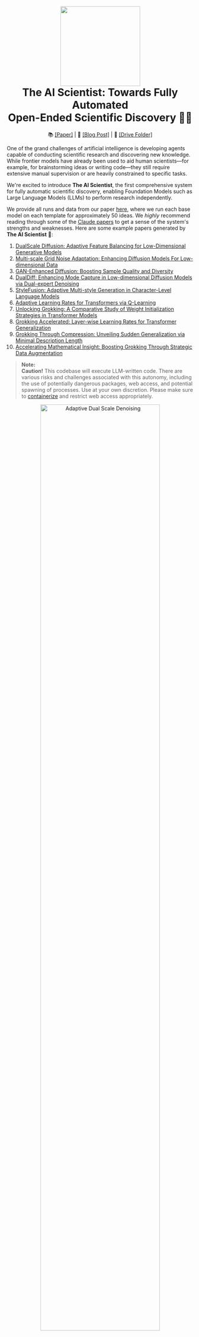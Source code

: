<h1 align="center">
  <a href="https://github.com/SakanaAI/AI-Scientist/blob/main/docs/logo_2.png">
    <img src="docs/logo_2.png" width="215" /></a><br>
  <b>The AI Scientist: Towards Fully Automated</b><br>
  <b>Open-Ended Scientific Discovery 🧑‍🔬</b><br>
</h1>

<p align="center">
  📚 <a href="https://arxiv.org/abs/2408.06292">[Paper]</a> |
  📝 <a href="https://sakana.ai/ai-scientist/">[Blog Post]</a> |
  📂 <a href="https://drive.google.com/drive/folders/1G7A0wTqfXVa-cpexjk0oaXakaSJwffEt">[Drive Folder]</a>
</p>

One of the grand challenges of artificial intelligence is developing agents capable of conducting scientific research and discovering new knowledge. While frontier models have already been used to aid human scientists—for example, for brainstorming ideas or writing code—they still require extensive manual supervision or are heavily constrained to specific tasks.

We're excited to introduce **The AI Scientist**, the first comprehensive system for fully automatic scientific discovery, enabling Foundation Models such as Large Language Models (LLMs) to perform research independently.

We provide all runs and data from our paper [here](https://drive.google.com/drive/folders/1G7A0wTqfXVa-cpexjk0oaXakaSJwffEt?usp=sharing), where we run each base model on each template for approximately 50 ideas. We *highly* recommend reading through some of the [Claude papers](https://drive.google.com/drive/folders/1Mmpz6M1FK4q8e-SewgZcUzdeD0Q2zC39?usp=sharing) to get a sense of the system's strengths and weaknesses. Here are some example papers generated by **The AI Scientist** 📝:

1. [DualScale Diffusion: Adaptive Feature Balancing for Low-Dimensional Generative Models](https://github.com/SakanaAI/AI-Scientist/blob/main/example_papers/adaptive_dual_scale_denoising.pdf)
2. [Multi-scale Grid Noise Adaptation: Enhancing Diffusion Models For Low-dimensional Data](https://github.com/SakanaAI/AI-Scientist/blob/main/example_papers/grid_based_noise_adaptation.pdf)
3. [GAN-Enhanced Diffusion: Boosting Sample Quality and Diversity](https://github.com/SakanaAI/AI-Scientist/blob/main/example_papers/gan_diffusion.pdf)
4. [DualDiff: Enhancing Mode Capture in Low-dimensional Diffusion Models via Dual-expert Denoising](https://github.com/SakanaAI/AI-Scientist/tree/main/example_papers/dual_expert_denoiser.pdf) 
5. [StyleFusion: Adaptive Multi-style Generation in Character-Level Language Models](https://github.com/SakanaAI/AI-Scientist/blob/main/example_papers/multi_style_adapter.pdf)
6. [Adaptive Learning Rates for Transformers via Q-Learning](https://github.com/SakanaAI/AI-Scientist/tree/main/example_papers/rl_lr_adaptation.pdf)
7. [Unlocking Grokking: A Comparative Study of Weight Initialization Strategies in Transformer Models](https://github.com/SakanaAI/AI-Scientist/tree/main/example_papers/weight_initialization_grokking.pdf)
8. [Grokking Accelerated: Layer-wise Learning Rates for Transformer Generalization](https://github.com/SakanaAI/AI-Scientist/tree/main/example_papers/layerwise_lr_grokking.pdf)
9. [Grokking Through Compression: Unveiling Sudden Generalization via Minimal Description Length](https://github.com/SakanaAI/AI-Scientist/tree/main/example_papers/mdl_grokking_correlation.pdf)
10. [Accelerating Mathematical Insight: Boosting Grokking Through Strategic Data Augmentation](https://github.com/SakanaAI/AI-Scientist/tree/main/example_papers/data_augmentation_grokking.pdf)

> **Note:**  
> **Caution!** This codebase will execute LLM-written code. There are various risks and challenges associated with this autonomy, including the use of potentially dangerous packages, web access, and potential spawning of processes. Use at your own discretion. Please make sure to [containerize](#containerization) and restrict web access appropriately.

<p align="center">
  <a href="https://github.com/SakanaAI/AI-Scientist/blob/main/example_papers/adaptive_dual_scale_denoising/adaptive_dual_scale_denoising.pdf"><img src="https://github.com/SakanaAI/AI-Scientist/blob/main/docs/anim-ai-scientist.gif" alt="Adaptive Dual Scale Denoising" width="80%" />
</a></p>

## Table of Contents

1. [Introduction](#introduction)
2. [Requirements](#requirements)
   - [Installation](#installation)
   - [Supported Models and API Keys](#supported-models-and-api-keys)
3. [Setting Up the Templates](#setting-up-the-templates)
   - [NanoGPT Template](#nanogpt-template)
   - [2D Diffusion Template](#2d-diffusion-template)
   - [Grokking Template](#grokking-template)
4. [Run AI Scientist Paper Generation Experiments](#run-ai-scientist-paper-generation-experiments)
5. [Getting an LLM-Generated Paper Review](#getting-an-llm-generated-paper-review)
6. [Making Your Own Template](#making-your-own-template)
   - [Community-Contributed Templates](#community-contributed-templates)
7. [Template Resources](#template-resources)
8. [Citing The AI Scientist](#citing-the-ai-scientist)
9. [Frequently Asked Questions](#frequently-asked-questions)
10. [Containerization](#containerization)

## Introduction

We provide three templates, which were used in our paper, covering the following domains: **NanoGPT**, **2D Diffusion**, and **Grokking**. These templates enable The AI Scientist to generate ideas and conduct experiments in these areas. We accept contributions of new templates from the community, but please note that they are not maintained by us. All other templates beyond the three provided are community contributions.

## Requirements

This code is designed to run on Linux with NVIDIA GPUs using CUDA and PyTorch. Support for other GPU architectures may be possible by following the [PyTorch guidelines](https://pytorch.org/get-started/locally/). The current templates would likely take an infeasible amount of time on CPU-only machines. Running on other operating systems may require significant adjustments.

### Installation

```bash
conda create -n ai_scientist python=3.11
conda activate ai_scientist
# Install pdflatex
sudo apt-get install texlive-full

# Install PyPI requirements
pip install -r requirements.txt
```

**Note:** Installing `texlive-full` can take a long time. You may need to [hold Enter](https://askubuntu.com/questions/956006/pregenerating-context-markiv-format-this-may-take-forever) during the installation.

### Supported Models and API Keys

We support a wide variety of models, including open-weight and API-only models. In general, we recommend using only frontier models above the capability of the original GPT-4. To see a full list of supported models, see [here](https://github.com/SakanaAI/AI-Scientist/blob/main/ai_scientist/llm.py).

#### OpenAI API (GPT-4o, GPT-4o-mini, o1 models)

By default, this uses the `OPENAI_API_KEY` environment variable.

#### Anthropic API (Claude Sonnet 3.5)

By default, this uses the `ANTHROPIC_API_KEY` environment variable.

##### Claude Models via Bedrock

For Claude models provided by [Amazon Bedrock](https://aws.amazon.com/bedrock/), please install these additional packages:

```bash
pip install anthropic[bedrock]
```

Next, specify a set of valid [AWS Credentials](https://docs.aws.amazon.com/cli/v1/userguide/cli-configure-envvars.html) and the target [AWS Region](https://docs.aws.amazon.com/bedrock/latest/userguide/bedrock-regions.html):

Set the environment variables: `AWS_ACCESS_KEY_ID`, `AWS_SECRET_ACCESS_KEY`, `AWS_REGION_NAME`.

##### Claude Models via Vertex AI

For Claude models provided by [Vertex AI Model Garden](https://cloud.google.com/model-garden?hl=en), please install these additional packages:

```bash
pip install google-cloud-aiplatform
pip install anthropic[vertex]
```

Next, set up valid authentication for a [Google Cloud project](https://cloud.google.com/vertex-ai/docs/authentication), for example by providing the region and project ID:

```bash
export CLOUD_ML_REGION="REGION"           # for Model Garden call
export ANTHROPIC_VERTEX_PROJECT_ID="PROJECT_ID"  # for Model Garden call
export VERTEXAI_LOCATION="REGION"         # for Aider/LiteLLM call
export VERTEXAI_PROJECT="PROJECT_ID"      # for Aider/LiteLLM call
```

#### DeepSeek API (DeepSeek-Coder-V2)

By default, this uses the `DEEPSEEK_API_KEY` environment variable.

#### OpenRouter API (Llama3.1)

By default, this uses the `OPENROUTER_API_KEY` environment variable.

#### Semantic Scholar API (Literature Search)

Our code can also optionally use a Semantic Scholar API Key (`S2_API_KEY`) for higher throughput [if you have one](https://www.semanticscholar.org/product/api), though it should work without it in principle. If you have problems with Semantic Scholar, you can skip the literature search and citation phases of paper generation.

Be sure to provide the key for the model used for your runs, e.g.:

```bash
export OPENAI_API_KEY="YOUR KEY HERE"
export S2_API_KEY="YOUR KEY HERE"
```

## Setting Up the Templates

This section provides instructions for setting up each of the three templates used in our paper. Before running The AI Scientist experiments, please ensure you have completed the setup steps for the templates you are interested in.

### NanoGPT Template

**Description:** This template investigates transformer-based autoregressive next-token prediction tasks.

**Setup Steps:**

1. **Prepare the data:**

   ```bash
   python data/enwik8/prepare.py
   python data/shakespeare_char/prepare.py
   python data/text8/prepare.py
   ```

2. **Create baseline runs (machine dependent):**

   ```bash
   # Set up NanoGPT baseline run
   # NOTE: YOU MUST FIRST RUN THE PREPARE SCRIPTS ABOVE!
   cd templates/nanoGPT
   python experiment.py --out_dir run_0
   python plot.py
   ```

### 2D Diffusion Template

**Description:** This template studies improving the performance of diffusion generative models on low-dimensional datasets.

**Setup Steps:**

1. **Install dependencies:**

   ```bash
   # Set up 2D Diffusion
   git clone https://github.com/gregversteeg/NPEET.git
   cd NPEET
   pip install .
   pip install scikit-learn
   ```

2. **Create baseline runs:**

   ```bash
   # Set up 2D Diffusion baseline run
   cd templates/2d_diffusion
   python experiment.py --out_dir run_0
   python plot.py
   ```

### Grokking Template

**Description:** This template investigates questions about generalization and learning speed in deep neural networks.

**Setup Steps:**

1. **Install dependencies:**

   ```bash
   # Set up Grokking
   pip install einops
   ```

2. **Create baseline runs:**

   ```bash
   # Set up Grokking baseline run
   cd templates/grokking
   python experiment.py --out_dir run_0
   python plot.py
   ```

## Run AI Scientist Paper Generation Experiments

**Note:** Please ensure the setup steps above are completed before running these experiments.

```bash
conda activate ai_scientist
# Run the paper generation.
python launch_scientist.py --model "gpt-4o-2024-05-13" --experiment nanoGPT_lite --num-ideas 2
python launch_scientist.py --model "claude-3-5-sonnet-20241022" --experiment nanoGPT_lite --num-ideas 2
```

If you have more than one GPU, use the `--parallel` option to parallelize ideas across multiple GPUs.

## Getting an LLM-Generated Paper Review

```python
import openai
from ai_scientist.perform_review import load_paper, perform_review

client = openai.OpenAI()
model = "gpt-4o-2024-05-13"

# Load paper from PDF file (raw text)
paper_txt = load_paper("report.pdf")

# Get the review dictionary
review = perform_review(
    paper_txt,
    model,
    client,
    num_reflections=5,
    num_fs_examples=1,
    num_reviews_ensemble=5,
    temperature=0.1,
)

# Inspect review results
review["Overall"]    # Overall score (1-10)
review["Decision"]   # 'Accept' or 'Reject'
review["Weaknesses"] # List of weaknesses (strings)
```

To run batch analysis:

```bash
cd review_iclr_bench
python iclr_analysis.py --num_reviews 500 --batch_size 100 --num_fs_examples 1 --num_reflections 5 --temperature 0.1 --num_reviews_ensemble 5
```

## Making Your Own Template

If there is an area of study you would like **The AI Scientist** to explore, it is straightforward to create your own templates. In general, follow the structure of the existing templates, which consist of:

- `experiment.py` — This is the main script where the core content is. It takes an argument `--out_dir`, which specifies where it should create the folder and save the relevant information from the run.
- `plot.py` — This script takes the information from the `run` folders and creates plots. The code should be clear and easy to edit.
- `prompt.json` — Put information about your template here.
- `seed_ideas.json` — Place example ideas here. You can also try to generate ideas without any examples and then pick the best one or two to put here.
- `latex/template.tex` — We recommend using our LaTeX folder but be sure to replace the pre-loaded citations with ones that you expect to be more relevant.

The key to making new templates work is matching the base filenames and output JSONs to the existing format; everything else is free to change.
You should also ensure that the `template.tex` file is updated to use the correct citation style / base plots for your template.

### Community-Contributed Templates

We welcome community contributions in the form of new templates. While these are not maintained by us, we are delighted to highlight your templates to others. Below, we list community-contributed templates along with links to their pull requests (PRs):

- Infectious Disease Modeling (`seir`) - [PR #137](https://github.com/SakanaAI/AI-Scientist/pull/137)
- Image Classification with MobileNetV3 (`mobilenetV3`) - [PR #141](https://github.com/SakanaAI/AI-Scientist/pull/141)
- Sketch RNN (`sketch_rnn`) - [PR #143](https://github.com/SakanaAI/AI-Scientist/pull/143)

*This section is reserved for community contributions. Please submit a pull request to add your template to the list! Please describe the template in the PR description, and also show examples of the generated papers.*

## Template Resources

We provide three templates, which heavily use code from other repositories, credited below:

- **NanoGPT Template** uses code from [NanoGPT](https://github.com/karpathy/nanoGPT) and this [PR](https://github.com/karpathy/nanoGPT/pull/254).
- **2D Diffusion Template** uses code from [tiny-diffusion](https://github.com/tanelp/tiny-diffusion), [ema-pytorch](https://github.com/lucidrains/ema-pytorch), and [Datasaur](https://www.research.autodesk.com/publications/same-stats-different-graphs/).
- **Grokking Template** uses code from [Sea-Snell/grokking](https://github.com/Sea-Snell/grokking) and [danielmamay/grokking](https://github.com/danielmamay/grokking).

We would like to thank the developers of the open-source models and packages for their contributions and for making their work available.

## Citing The AI Scientist

If you use **The AI Scientist** in your research, please cite it as follows:

```
@article{lu2024aiscientist,
  title={The {AI} {S}cientist: Towards Fully Automated Open-Ended Scientific Discovery},
  author={Lu, Chris and Lu, Cong and Lange, Robert Tjarko and Foerster, Jakob and Clune, Jeff and Ha, David},
  journal={arXiv preprint arXiv:2408.06292},
  year={2024}
}
```

## Frequently Asked Questions

We recommend reading our paper first for any questions you have on The AI Scientist.

**Why am I missing files when running The AI Scientist?**

Ensure you have completed all the setup and preparation steps before the main experiment script.

**Why has a PDF or a review not been generated?**

The AI Scientist finishes an idea with a success rate that depends on the template, the base foundation model, and the complexity of the idea. We advise referring to our main paper. The highest success rates are observed with Claude Sonnet 3.5. Reviews are best done with GPT-4o; all other models have issues with positivity bias or failure to conform to required outputs.

**What is the cost of each idea generated?**

Typically less than $15 per paper with Claude Sonnet 3.5. We recommend DeepSeek Coder V2 for a much more cost-effective approach. A good place to look for new models is the [Aider leaderboard](https://aider.chat/docs/leaderboards/).

**How do I change the base conference format associated with the write-ups?**

Change the base `template.tex` files contained within each template.

**How do I run The AI Scientist for different subject fields?**

Please refer to the instructions for different templates. In this current iteration, this is restricted to ideas that can be expressed in code. However, lifting this restriction would represent exciting future work! :)

**How do I add support for a new foundation model?**

You may modify `ai_scientist/llm.py` to add support for a new foundation model. We do not advise using any model that is significantly weaker than GPT-4 level for **The AI Scientist**.

**Why do I need to run the baseline runs myself?**

These appear as `run_0` and should be run per machine you execute **The AI Scientist** on for accurate run-time comparisons due to hardware differences.

**What if I have problems accessing the Semantic Scholar API?**

We use the Semantic Scholar API to check ideas for novelty and collect citations for the paper write-up. You may be able to skip these phases if you don't have an API key or the API is slow to access.

## Containerization

We include a [community-contributed](https://github.com/SakanaAI/AI-Scientist/pull/21) Docker image that may assist with your containerization efforts in `experimental/Dockerfile`.

You can use this image like this:

```bash
# Endpoint Script
docker run -e OPENAI_API_KEY=$OPENAI_API_KEY -v `pwd`/templates:/app/AI-Scientist/templates <AI_SCIENTIST_IMAGE> \
  --model gpt-4o-2024-05-13 \
  --experiment 2d_diffusion \
  --num-ideas 2
```

```bash
# Interactive
docker run -it -e OPENAI_API_KEY=$OPENAI_API_KEY \
  --entrypoint /bin/bash \
  <AI_SCIENTIST_IMAGE>
```

## Star History

[![Star History Chart](https://api.star-history.com/svg?repos=SakanaAI/AI-Scientist&type=Date)](https://star-history.com/#SakanaAI/AI-Scientist&Date)

## 目次

1. [はじめに](#はじめに)
2. [要件](#要件)
   - [インストール](#インストール)
   - [サポートされているモデルとAPIキー](#サポートされているモデルとAPIキー)
3. [テンプレートの設定](#テンプレートの設定)
   - [NanoGPTテンプレート](#nanogptテンプレート)
   - [2D Diffusionテンプレート](#2d-diffusionテンプレート)
   - [Grokkingテンプレート](#grokkingテンプレート)
4. [AI Scientistの論文生成実験を実行する](#ai-scientistの論文生成実験を実行する)
5. [LLM生成の論文レビューを取得する](#llm生成の論文レビューを取得する)
6. [独自のテンプレートを作成する](#独自のテンプレートを作成する)
   - [コミュニティが提供するテンプレート](#コミュニティが提供するテンプレート)
7. [テンプレートリソース](#テンプレートリソース)
8. [AI Scientistの引用](#ai-scientistの引用)
9. [よくある質問](#よくある質問)
10. [コンテナ化](#コンテナ化)

## はじめに

私たちは、論文で使用した3つのテンプレートを提供しています。これらは、**NanoGPT**、**2D Diffusion**、および**Grokking**の領域をカバーしています。これらのテンプレートを使用して、AI Scientistがこれらの分野でアイデアを生成し、実験を行うことができます。コミュニティからの新しいテンプレートの貢献を受け付けていますが、これらは私たちによって維持されていないことに注意してください。提供された3つのテンプレート以外のすべてのテンプレートはコミュニティの貢献です。

## 要件

このコードは、CUDAとPyTorchを使用してNVIDIA GPUを搭載したLinuxで実行するように設計されています。他のGPUアーキテクチャのサポートは、[PyTorchのガイドライン](https://pytorch.org/get-started/locally/)に従うことで可能です。現在のテンプレートは、CPUのみのマシンでは実行に非常に長い時間がかかる可能性があります。他のオペレーティングシステムでの実行には、かなりの調整が必要です。

### インストール

```bash
conda create -n ai_scientist python=3.11
conda activate ai_scientist
# pdflatexをインストール
sudo apt-get install texlive-full

# PyPIの要件をインストール
pip install -r requirements.txt
```

**注:** `texlive-full`のインストールには時間がかかることがあります。インストール中に[Enterキーを押し続ける](https://askubuntu.com/questions/956006/pregenerating-context-markiv-format-this-may-take-forever)必要があるかもしれません。

### サポートされているモデルとAPIキー

私たちは、オープンウェイトモデルとAPI専用モデルを含むさまざまなモデルをサポートしています。一般的に、元のGPT-4の能力を超えるフロンティアモデルのみを使用することをお勧めします。サポートされているモデルの完全なリストについては、[こちら](https://github.com/SakanaAI/AI-Scientist/blob/main/ai_scientist/llm.py)を参照してください。

#### OpenAI API (GPT-4o, GPT-4o-mini, o1モデル)

デフォルトでは、`OPENAI_API_KEY`環境変数を使用します。

#### Anthropic API (Claude Sonnet 3.5)

デフォルトでは、`ANTHROPIC_API_KEY`環境変数を使用します。

##### Bedrock経由のClaudeモデル

[Amazon Bedrock](https://aws.amazon.com/bedrock/)が提供するClaudeモデルの場合、以下の追加パッケージをインストールしてください：

```bash
pip install anthropic[bedrock]
```

次に、有効な[AWS認証情報](https://docs.aws.amazon.com/cli/v1/userguide/cli-configure-envvars.html)とターゲット[AWSリージョン](https://docs.aws.amazon.com/bedrock/latest/userguide/bedrock-regions.html)を指定します：

環境変数を設定します：`AWS_ACCESS_KEY_ID`、`AWS_SECRET_ACCESS_KEY`、`AWS_REGION_NAME`。

##### Vertex AI経由のClaudeモデル

[Vertex AI Model Garden](https://cloud.google.com/model-garden?hl=en)が提供するClaudeモデルの場合、以下の追加パッケージをインストールしてください：

```bash
pip install google-cloud-aiplatform
pip install anthropic[vertex]
```

次に、有効な[Google Cloudプロジェクト](https://cloud.google.com/vertex-ai/docs/authentication)の認証を設定します。たとえば、リージョンとプロジェクトIDを提供します：

```bash
export CLOUD_ML_REGION="REGION"           # Model Gardenの呼び出し用
export ANTHROPIC_VERTEX_PROJECT_ID="PROJECT_ID"  # Model Gardenの呼び出し用
export VERTEXAI_LOCATION="REGION"         # Aider/LiteLLMの呼び出し用
export VERTEXAI_PROJECT="PROJECT_ID"      # Aider/LiteLLMの呼び出し用
```

#### DeepSeek API (DeepSeek-Coder-V2)

デフォルトでは、`DEEPSEEK_API_KEY`環境変数を使用します。

#### OpenRouter API (Llama3.1)

デフォルトでは、`OPENROUTER_API_KEY`環境変数を使用します。

#### Semantic Scholar API (文献検索)

私たちのコードは、オプションでSemantic Scholar APIキー（`S2_API_KEY`）を使用して、[高スループット](https://www.semanticscholar.org/product/api)を実現できますが、原則としてそれなしでも動作するはずです。Semantic Scholarに問題がある場合は、文献検索と論文生成の引用フェーズをスキップできます。

使用するモデルのキーを必ず提供してください。例：

```bash
export OPENAI_API_KEY="YOUR KEY HERE"
export S2_API_KEY="YOUR KEY HERE"
```

## テンプレートの設定

このセクションでは、論文で使用した3つのテンプレートの設定手順を提供します。AI Scientistの実験を実行する前に、興味のあるテンプレートの設定手順を完了してください。

### NanoGPTテンプレート

**説明:** このテンプレートは、トランスフォーマーベースの自己回帰次トークン予測タスクを調査します。

**設定手順:**

1. **データの準備:**

   ```bash
   python data/enwik8/prepare.py
   python data/shakespeare_char/prepare.py
   python data/text8/prepare.py
   ```

2. **ベースラインランの作成（マシン依存）:**

   ```bash
   # NanoGPTベースラインランの設定
   # 注: まず上記の準備スクリプトを実行する必要があります！
   cd templates/nanoGPT
   python experiment.py --out_dir run_0
   python plot.py
   ```

### 2D Diffusionテンプレート

**説明:** このテンプレートは、低次元データセットでの拡散生成モデルの性能向上を研究します。

**設定手順:**

1. **依存関係のインストール:**

   ```bash
   # 2D Diffusionの設定
   git clone https://github.com/gregversteeg/NPEET.git
   cd NPEET
   pip install .
   pip install scikit-learn
   ```

2. **ベースラインランの作成:**

   ```bash
   # 2D Diffusionベースラインランの設定
   cd templates/2d_diffusion
   python experiment.py --out_dir run_0
   python plot.py
   ```

### Grokkingテンプレート

**説明:** このテンプレートは、ディープニューラルネットワークにおける一般化と学習速度に関する質問を調査します。

**設定手順:**

1. **依存関係のインストール:**

   ```bash
   # Grokkingの設定
   pip install einops
   ```

2. **ベースラインランの作成:**

   ```bash
   # Grokkingベースラインランの設定
   cd templates/grokking
   python experiment.py --out_dir run_0
   python plot.py
   ```

## AI Scientistの論文生成実験を実行する

**注:** これらの実験を実行する前に、上記の設定手順を完了してください。

```bash
conda activate ai_scientist
# 論文生成を実行
python launch_scientist.py --model "gpt-4o-2024-05-13" --experiment nanoGPT_lite --num-ideas 2
python launch_scientist.py --model "claude-3-5-sonnet-20241022" --experiment nanoGPT_lite --num-ideas 2
```

複数のGPUを持っている場合は、`--parallel`オプションを使用してアイデアを複数のGPUに並列化します。

## LLM生成の論文レビューを取得する

```python
import openai
from ai_scientist.perform_review import load_paper, perform_review

client = openai.OpenAI()
model = "gpt-4o-2024-05-13"

# PDFファイルから論文を読み込む（生テキスト）
paper_txt = load_paper("report.pdf")

# レビューディクショナリを取得
review = perform_review(
    paper_txt,
    model,
    client,
    num_reflections=5,
    num_fs_examples=1,
    num_reviews_ensemble=5,
    temperature=0.1,
)

# レビュー結果を確認
review["Overall"]    # 全体スコア（1-10）
review["Decision"]   # 'Accept'または'Reject'
review["Weaknesses"] # 弱点のリスト（文字列）
```

バッチ分析を実行するには：

```bash
cd review_iclr_bench
python iclr_analysis.py --num_reviews 500 --batch_size 100 --num_fs_examples 1 --num_reflections 5 --temperature 0.1 --num_reviews_ensemble 5
```

## 独自のテンプレートを作成する

**The AI Scientist**に探求してほしい研究分野がある場合は、独自のテンプレートを作成するのは簡単です。一般的に、既存のテンプレートの構造に従います。これらは次のように構成されています：

- `experiment.py` — これは、コアコンテンツが含まれるメインスクリプトです。`--out_dir`引数を取り、実行結果を保存するフォルダを指定します。
- `plot.py` — このスクリプトは、`run`フォルダから情報を取得し、プロットを作成します。コードは明確で編集しやすいものであるべきです。
- `prompt.json` — テンプレートに関する情報をここに記載します。
- `seed_ideas.json` — ここに例のアイデアを配置します。例がなくてもアイデアを生成し、最良のものを1つか2つ選んでここに配置することもできます。
- `latex/template.tex` — 私たちのLaTeXフォルダを使用することをお勧めしますが、事前に読み込まれた引用を期待されるものに置き換えることを確認してください。

新しいテンプレートを機能させるための鍵は、基本的なファイル名と出力JSONを既存の形式に一致させることです。それ以外のすべては自由に変更できます。
また、`template.tex`ファイルがテンプレートに適した正しい引用スタイル/基本プロットを使用するように更新されていることを確認する必要があります。

### コミュニティが提供するテンプレート

私たちは、新しいテンプレートの形でのコミュニティの貢献を歓迎します。これらは私たちによって維持されていませんが、他の人々にあなたのテンプレートを紹介することを喜んでいます。以下に、コミュニティが提供するテンプレートとそのプルリクエスト（PR）へのリンクを示します：

- 感染症モデリング（`seir`） - [PR #137](https://github.com/SakanaAI/AI-Scientist/pull/137)
- MobileNetV3を使用した画像分類（`mobilenetV3`） - [PR #141](https://github.com/SakanaAI/AI-Scientist/pull/141)
- Sketch RNN（`sketch_rnn`） - [PR #143](https://github.com/SakanaAI/AI-Scientist/pull/143)

*このセクションはコミュニティの貢献のために予約されています。テンプレートをリストに追加するためにプルリクエストを提出してください！PRの説明にテンプレートを説明し、生成された論文の例も示してください。*

## テンプレートリソース

私たちは、他のリポジトリからのコードを多用している3つのテンプレートを提供しています。以下にクレジットを示します：

- **NanoGPTテンプレート**は、[NanoGPT](https://github.com/karpathy/nanoGPT)とこの[PR](https://github.com/karpathy/nanoGPT/pull/254)のコードを使用しています。
- **2D Diffusionテンプレート**は、[tiny-diffusion](https://github.com/tanelp/tiny-diffusion)、[ema-pytorch](https://github.com/lucidrains/ema-pytorch)、および[Datasaur](https://www.research.autodesk.com/publications/same-stats-different-graphs/)のコードを使用しています。
- **Grokkingテンプレート**は、[Sea-Snell/grokking](https://github.com/Sea-Snell/grokking)および[danielmamay/grokking](https://github.com/danielmamay/grokking)のコードを使用しています。

オープンソースモデルとパッケージの開発者に感謝し、その作業を利用できるようにしてくれたことに感謝します。

## AI Scientistの引用

**The AI Scientist**を研究に使用する場合は、次のように引用してください：

```
@article{lu2024aiscientist,
  title={The {AI} {S}cientist: Towards Fully Automated Open-Ended Scientific Discovery},
  author={Lu, Chris and Lu, Cong and Lange, Robert Tjarko and Foerster, Jakob and Clune, Jeff and Ha, David},
  journal={arXiv preprint arXiv:2408.06292},
  year={2024}
}
```

## よくある質問

The AI Scientistに関する質問がある場合は、まず私たちの論文を読むことをお勧めします。

**The AI Scientistを実行する際にファイルが見つからないのはなぜですか？**

メインの実験スクリプトを実行する前に、すべての設定と準備手順を完了していることを確認してください。

**PDFやレビューが生成されていないのはなぜですか？**

The AI Scientistは、テンプレート、基礎となるモデル、およびアイデアの複雑さに応じて、成功率が異なります。私たちのメインの論文を参照することをお勧めします。最も高い成功率はClaude Sonnet 3.5で観察されます。レビューはGPT-4oで行うのが最適です。他のすべてのモデルは、ポジティブバイアスや必要な出力に従わない問題があります。

**生成されるアイデアのコストはどれくらいですか？**

通常、Claude Sonnet 3.5で1論文あたり15ドル未満です。よりコスト効果の高いアプローチとして、DeepSeek Coder V2をお勧めします。新しいモデルを探す良い場所は、[Aiderリーダーボード](https://aider.chat/docs/leaderboards/)です。

**書き起こしに関連する基本的な会議フォーマットを変更するにはどうすればよいですか？**

各テンプレートに含まれる基本的な`template.tex`ファイルを変更します。

**異なる分野の研究をThe AI Scientistで実行するにはどうすればよいですか？**

異なるテンプレートの指示を参照してください。この現在のバージョンでは、コードで表現できるアイデアに制限されています。ただし、この制限を解除することは、将来のエキサイティングな作業を表しています！ :)

**新しい基礎モデルのサポートを追加するにはどうすればよいですか？**

新しい基礎モデルのサポートを追加するには、`ai_scientist/llm.py`を変更することができます。**The AI Scientist**には、GPT-4レベルよりも大幅に弱いモデルを使用することはお勧めしません。

**なぜベースラインランを自分で実行する必要があるのですか？**

これらは`run_0`として表示され、ハードウェアの違いによる実行時間の比較のために、**The AI Scientist**を実行する各マシンで実行する必要があります。

**Semantic Scholar APIにアクセスする際に問題がある場合はどうすればよいですか？**

私たちは、アイデアの新規性を確認し、論文の書き起こしのための引用を収集するためにSemantic Scholar APIを使用しています。APIキーがない場合やAPIへのアクセスが遅い場合は、これらのフェーズをスキップできるかもしれません。

## コンテナ化

`experimental/Dockerfile`に、コンテナ化の取り組みに役立つ[コミュニティが提供する](https://github.com/SakanaAI/AI-Scientist/pull/21)Dockerイメージを含めています。

このイメージを次のように使用できます：

```bash
# エンドポイントスクリプト
docker run -e OPENAI_API_KEY=$OPENAI_API_KEY -v `pwd`/templates:/app/AI-Scientist/templates <AI_SCIENTIST_IMAGE> \
  --model gpt-4o-2024-05-13 \
  --experiment 2d_diffusion \
  --num-ideas 2
```

```bash
# インタラクティブ
docker run -it -e OPENAI_API_KEY=$OPENAI_API_KEY \
  --entrypoint /bin/bash \
  <AI_SCIENTIST_IMAGE>
```

## スターヒストリー

[![Star History Chart](https://api.star-history.com/svg?repos=SakanaAI/AI-Scientist&type=Date)](https://star-history.com/#SakanaAI/AI-Scientist&Date)
